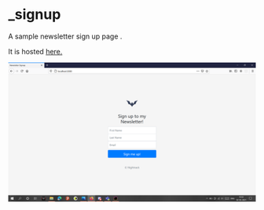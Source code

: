 # _signup
A sample newsletter sign up page . 

It is hosted [here.](https://frozen-sea-31524.herokuapp.com/)

![screenshot](https://github.com/shadow-rogue/_signup/blob/master/Screenshot%20(303).png)

